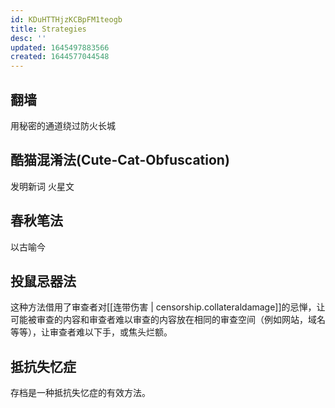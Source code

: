 ```yaml
---
id: KDuHTTHjzKCBpFM1teogb
title: Strategies
desc: ''
updated: 1645497883566
created: 1644577044548
---
```


## 翻墙

用秘密的通道绕过防火长城

## 酷猫混淆法(Cute-Cat-Obfuscation) 

发明新词
火星文

## 春秋笔法

以古喻今


## 投鼠忌器法

这种方法借用了审查者对[[连带伤害 | censorship.collateraldamage]]的忌惮，让可能被审查的内容和审查者难以审查的内容放在相同的审查空间（例如网站，域名等等），让审查者难以下手，或焦头烂额。

## 抵抗失忆症

存档是一种抵抗失忆症的有效方法。
